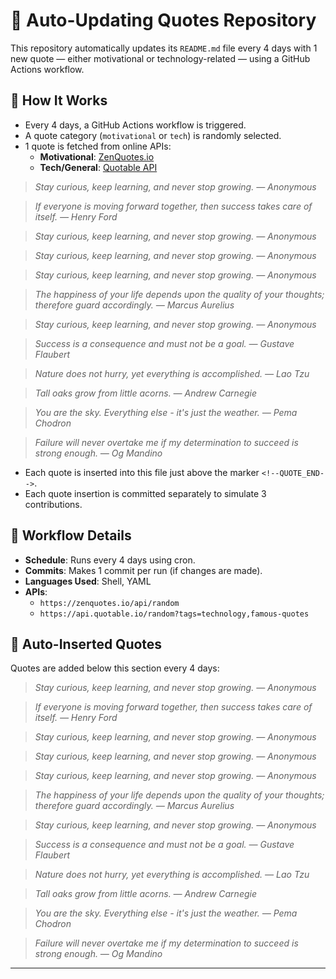 # 🔁 Auto-Updating Quotes Repository

This repository automatically updates its `README.md` file every 4 days with 1 new quote — either motivational or technology-related — using a GitHub Actions workflow.

## 🚀 How It Works

- Every 4 days, a GitHub Actions workflow is triggered.
- A quote category (`motivational` or `tech`) is randomly selected.
- 1 quote is fetched from online APIs:
  - **Motivational**: [ZenQuotes.io](https://zenquotes.io)
  - **Tech/General**: [Quotable API](https://api.quotable.io)






> _Stay curious, keep learning, and never stop growing. — Anonymous_

> _If everyone is moving forward together, then success takes care of itself. — Henry Ford_

> _Stay curious, keep learning, and never stop growing. — Anonymous_

> _Stay curious, keep learning, and never stop growing. — Anonymous_

> _Stay curious, keep learning, and never stop growing. — Anonymous_

> _The happiness of your life depends upon the quality of your thoughts; therefore guard accordingly. — Marcus Aurelius_

> _Stay curious, keep learning, and never stop growing. — Anonymous_

> _Success is a consequence and must not be a goal. — Gustave Flaubert_

> _Nature does not hurry, yet everything is accomplished. — Lao Tzu_

> _Tall oaks grow from little acorns. — Andrew Carnegie_

> _You are the sky. Everything else - it's just the weather. — Pema Chodron_

> _Failure will never overtake me if my determination to succeed is strong enough. — Og Mandino_

- Each quote is inserted into this file just above the marker `<!--QUOTE_END-->`.
- Each quote insertion is committed separately to simulate 3 contributions.

## 🔧 Workflow Details

- **Schedule**: Runs every 4 days using cron.
- **Commits**: Makes 1 commit per run (if changes are made).
- **Languages Used**: Shell, YAML
- **APIs**:
  - `https://zenquotes.io/api/random`
  - `https://api.quotable.io/random?tags=technology,famous-quotes`

## 📄 Auto-Inserted Quotes

Quotes are added below this section every 4 days:

<!--QUOTE_START-->



> _Stay curious, keep learning, and never stop growing. — Anonymous_

> _If everyone is moving forward together, then success takes care of itself. — Henry Ford_

> _Stay curious, keep learning, and never stop growing. — Anonymous_

> _Stay curious, keep learning, and never stop growing. — Anonymous_

> _Stay curious, keep learning, and never stop growing. — Anonymous_

> _The happiness of your life depends upon the quality of your thoughts; therefore guard accordingly. — Marcus Aurelius_

> _Stay curious, keep learning, and never stop growing. — Anonymous_

> _Success is a consequence and must not be a goal. — Gustave Flaubert_

> _Nature does not hurry, yet everything is accomplished. — Lao Tzu_

> _Tall oaks grow from little acorns. — Andrew Carnegie_

> _You are the sky. Everything else - it's just the weather. — Pema Chodron_

> _Failure will never overtake me if my determination to succeed is strong enough. — Og Mandino_

<!--QUOTE_END-->

---


